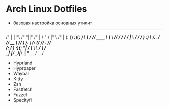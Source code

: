 # Arch Linux Dotfiles

- базовая настройка основных утилит

  __    __    _______  ___  ___     ______    ___      ___ 
 /" |  | "\  /"     "||"  \/"  |   /    " \  |"  \    /"  |
(:  (__)  :)(: ______) \   \  /   // ____  \  \   \  //  / 
 \/      \/  \/    |    \\  \/   /  /    ) :)  \\  \/. ./  
 //  __  \\  // ___)_   /\.  \  (: (____/ //    \.    //   
(:  (  )  :)(:      "| /  \   \  \        /      \\   /    
 \__|  |__/  \_______)|___/\___|  \"_____/        \__/

- Hyprland
- Hyprpaper  
- Waybar
- Kitty
- Zsh
- Fastfetch
- Fuzzel
- Specityfi

